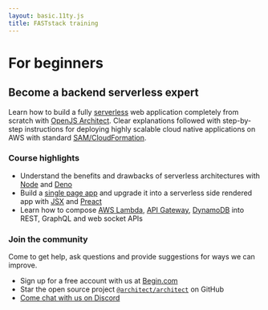 ```yaml
---
layout: basic.11ty.js
title: FASTstack training
---
```


# For beginners

## Become a backend serverless expert

Learn how to build a fully [serverless](https://learn.begin.com/jargon#serverless) web application completely from scratch with [OpenJS Architect](https://arc.codes/). Clear explanations followed with step-by-step instructions for deploying highly scalable cloud native applications on AWS with standard [SAM/CloudFormation](https://docs.aws.amazon.com/serverless-application-model/latest/developerguide/what-is-sam.html).

### Course highlights

- Understand the benefits and drawbacks of serverless architectures with [Node](https://nodejs.org/en/) and [Deno](https://deno.land/)
- Build a [single page app](/jargon#single-page-application) and upgrade it into a serverless side rendered app with [JSX](https://reactjs.org/docs/introducing-jsx.html) and [Preact](https://preactjs.com/)
- Learn how to compose [AWS Lambda](https://aws.amazon.com/lambda/), [API Gateway](https://docs.aws.amazon.com/apigateway/latest/developerguide/welcome.html), [DynamoDB](https://aws.amazon.com/dynamodb/) into REST, GraphQL and web socket APIs

### Join the community

Come to get help, ask questions and provide suggestions for ways we can improve.

- Sign up for a free account with us at [Begin.com](https://begin.com)
- Star the open source project [`@architect/architect`](https://github.com/architect/architect) on GitHub
- [Come chat with us on Discord](https://discord.gg/y5A2eTsCRX)
